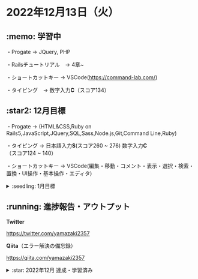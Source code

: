 # 2022年12月13日（火）
## \:memo: 学習中 

・Progate → JQuery, PHP

・Railsチュートリアル　→ 4章~

・ショートカットキー → VSCode(https://command-lab.com/)

・タイピング　→ 数字入力**C**（スコア134）

## \:star2: 12月目標
・Progate → (HTML&CSS,Ruby on Rails5,JavaScript,JQuery,SQL,Sass,Node.js,Git,Command Line,Ruby)

・タイピング → 日本語入力**S**(スコア260 ~ 276) 数字入力**C**（スコア124 ~ 140）

・ショートカットキー → VSCode(編集・移動・コメント・表示・選択・検索・置換・UI操作・基本操作・エディタ)

<details><summary>:seedling: 1月目標</summary>

・Railsチュートリアル

・タイピング → 数字入力 **B**（スコア175 ~ 191）
<br>
個人的な用途でのパソコン利用には問題のないレベル

</details>

## \:running: 進捗報告・アウトプット

**Twitter**

https://twitter.com/yamazaki2357

**Qiita**（エラー解決の備忘録）

https://qiita.com/yamazaki2357

<details><summary>:star: 2022年12月 達成・学習済み</summary>

・Progate → HTML & CSS, Ruby, Git, Sass, Command Line, javaScript, Ruby on Rails5, SQL
<br><br>
・タイピング → 日本語入力**Good!**(スコア283), 数字入力**C**(スコア134) 
<br><br>
・ショートカットキー → VSCode(編集・移動・コメント・基本操作・エディタ)
<br><br>
・Railsチュートリアル　1章〜3章
<br><br>
・Udemy → 【基礎からわかる！】Webアプリケーションの仕組み
(https://www.udemy.com/share/104tNc3@QVDpnfRoh7wxRHeBGeCfkWhBF_NofEMPJnojBci8uleW-pbIk-zRMg7DnaXCVwuvVg==/)

</details>




<!-- 
# ポートフォリオ

主な使用言語　Ruby on Rails、AWS（デプロイ）

・食品サンプルサイト

主な使用言語　Ruby

・じゃんけん（仮）
・ブラックジャック（仮）

主な使用言語　HTML&CSS

・サイト模写コーディング

主な使用言語　Javascript

・スロットマシーン（仮）

主な使用言語　Vue.js

・星を見に行こう

主な使用言語　Excel VBA

・規格品管理ブック

**タイピング**

日本語入力、数字入力

-->
